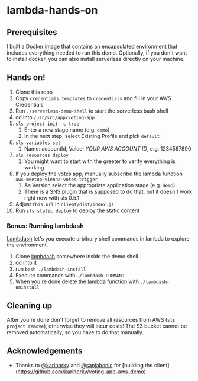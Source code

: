 # lambda-hands-on

## Prerequisites

I built a Docker image that contains an encapsulated environment that includes everything needed to run this demo. Optionally, if you don't want to install docker, you can also install serverless directly on your machine.

## Hands on!

1. Clone this repo
2. Copy `credentials.templates` to `credentials` and fill in your AWS Credentials
3. Run `./serverless-demo-shell` to start the serverless bash shell
4. cd into `/usr/src/app/voting-app`
5. `sls project init -c true`
    1. Enter a new stage name (e.g. `demo`)
    2. In the next step, select Existing Profile and pick `default`
6. `sls variables set`
    1. Name: accountId, Value: *YOUR AWS ACCOUNT ID*, e.g. 1234567890
7. `sls resources deploy`
    1. You might want to start with the greeter to verify everything is working
8. If you deploy the votes app, manually subscribe the lambda function `aws-meetup-vienna-votes-trigger`
    1. As Version select the appropriate application stage (e.g. `demo`)
    2. There is a SNS plugin that is supposed to do that, but it doesn't work right now with sls 0.5.1
9. Adjust `this.url` in `client/dist/index.js`
10. Run `sls static deploy` to deploy the static content

### Bonus: Running lambdash

[Lambdash](https://alestic.com/2015/06/aws-lambda-shell-2/) let's you execute arbitrary shell commands in lambda to explore the environment. 

1. Clone [lambdash](https://github.com/alestic/lambdash) somewhere inside the demo shell
2. cd into it
3. run `bash ./lambdash-install`
4. Execute commands with `./lambdash COMMAND`
5. When you're done delete the lambda function with `./lambdash-uninstall`

## Cleaning up

After you're done don't forget to remove all resources from AWS (`sls project remove`), otherwise they will incur costs! The S3 bucket cannot be removed automatically, so you have to do that manually.

## Acknowledgements

* Thanks to [@karlhorky](https://github.com/karlhorky) and [@sanjabonic](https://github.com/sanjabonic) for [building the client] (https://github.com/karlhorky/voting-app-aws-demo)
